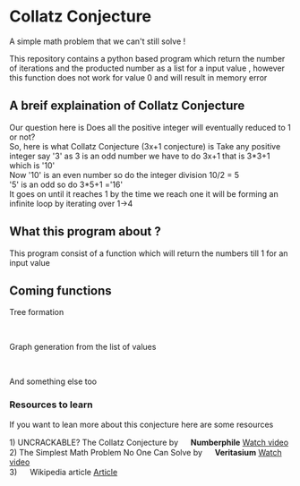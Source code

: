 # Collatz Conjecture
A simple math problem that we can't still solve !
<p>This repository contains a python based program which return the number of iterations and the producted number as a list for a input value , however this function does not work for value 0 and will result in memory error </p>

<h2>A breif explaination of Collatz Conjecture</h2>
<p>Our question here is Does all the positive integer will eventually reduced to 1 or not? <br>So, here is what Collatz Conjecture (3x+1 conjecture) is 
Take any positive integer say '3' as 3 is an odd number we have to do 3x+1 that is 3*3+1 which is '10' <br>
Now '10' is an even number so do the integer division 10/2 = 5 <br>
'5' is an odd so do 3*5+1 ='16'<br>
It goes on until it reaches 1  by the time we reach one it will be forming an infinite loop by iterating over 1->4<br>
</p>
<h2>What this program about ?</h2>
<p>This program consist of a function which will return the numbers till 1 for an input value </p>

<h2>Coming functions </h2>
<p>Tree formation </p><br>
<p>Graph generation from the list of values </p><br>
<p>And something else too</p>

<h3>Resources to learn</h3>
<p>If you want to lean more about this conjecture here are some resources </p>
<p>
1) UNCRACKABLE? The Collatz Conjecture by <b><img src="https://yt3.ggpht.com/ytc/AKedOLQEVSkDKRam_tLE4JySXIt1MSjSeXG-lMXN51TKHg=s48-c-k-c0x00ffffff-no-rj" height=15 width=15 /> Numberphile</b> <a href="https://www.youtube.com/watch?v=5mFpVDpKX70">Watch video</a><br>
2) The Simplest Math Problem No One Can Solve by <b><img src="https://yt3.ggpht.com/ytc/AKedOLS6qhCOSn2LBAn1k1QnFYAMXAxGso7PnOeqWruerA=s48-c-k-c0x00ffffff-no-rj" height=15 width=15/> Veritasium</b> <a href="https://www.youtube.com/watch?v=094y1Z2wpJg">Watch video</a><br>
3) <img src="https://upload.wikimedia.org/wikipedia/en/thumb/8/80/Wikipedia-logo-v2.svg/103px-Wikipedia-logo-v2.svg.png" height=15 width=15/> Wikipedia article <a href="https://en.wikipedia.org/wiki/Collatz_conjecture">Article </a>
